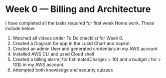 # Week 0 — Billing and Architecture
I have completed all the tasks required for  first week Home work. These include below:
1. Watched all videos  under To Do checklist for Week 0.
2. Created a Diagram for app in the Lucid Chart  and napkin.
3. Created an admin User and generated credentials in my AWS account
4. Installed AWS CLI and used Cloud shell
5. Created a billing alarm(	for EstimatedCharges > 10) and a budget ( for > 10$) in my AWS account.
6. Attempted both knowledge and security quizzes
